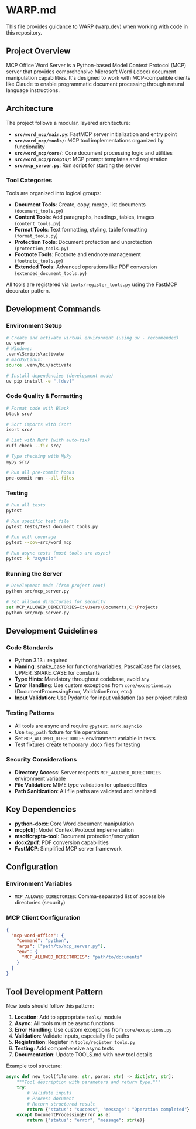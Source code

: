 # WARP.md

This file provides guidance to WARP (warp.dev) when working with code in this repository.

## Project Overview

MCP Office Word Server is a Python-based Model Context Protocol (MCP) server that provides comprehensive Microsoft Word (.docx) document manipulation capabilities. It's designed to work with MCP-compatible clients like Claude to enable programmatic document processing through natural language instructions.

## Architecture

The project follows a modular, layered architecture:

- **`src/word_mcp/main.py`**: FastMCP server initialization and entry point
- **`src/word_mcp/tools/`**: MCP tool implementations organized by functionality
- **`src/word_mcp/core/`**: Core document processing logic and utilities  
- **`src/word_mcp/prompts/`**: MCP prompt templates and registration
- **`src/mcp_server.py`**: Run script for starting the server

### Tool Categories

Tools are organized into logical groups:

- **Document Tools**: Create, copy, merge, list documents (`document_tools.py`)
- **Content Tools**: Add paragraphs, headings, tables, images (`content_tools.py`)
- **Format Tools**: Text formatting, styling, table formatting (`format_tools.py`)
- **Protection Tools**: Document protection and unprotection (`protection_tools.py`)
- **Footnote Tools**: Footnote and endnote management (`footnote_tools.py`)
- **Extended Tools**: Advanced operations like PDF conversion (`extended_document_tools.py`)

All tools are registered via `tools/register_tools.py` using the FastMCP decorator pattern.

## Development Commands

### Environment Setup

```bash
# Create and activate virtual environment (using uv - recommended)
uv venv
# Windows:
.venv\Scripts\activate
# macOS/Linux:
source .venv/bin/activate

# Install dependencies (development mode)
uv pip install -e ".[dev]"
```

### Code Quality & Formatting

```bash
# Format code with Black
black src/

# Sort imports with isort
isort src/

# Lint with Ruff (with auto-fix)
ruff check --fix src/

# Type checking with MyPy
mypy src/

# Run all pre-commit hooks
pre-commit run --all-files
```

### Testing

```bash
# Run all tests
pytest

# Run specific test file
pytest tests/test_document_tools.py

# Run with coverage
pytest --cov=src/word_mcp

# Run async tests (most tools are async)
pytest -k "asyncio"
```

### Running the Server

```bash
# Development mode (from project root)
python src/mcp_server.py

# Set allowed directories for security
set MCP_ALLOWED_DIRECTORIES=C:\Users\Documents,C:\Projects
python src/mcp_server.py
```

## Development Guidelines

### Code Standards

- Python 3.13+ required
- **Naming**: snake_case for functions/variables, PascalCase for classes, UPPER_SNAKE_CASE for constants
- **Type Hints**: Mandatory throughout codebase, avoid `Any`
- **Error Handling**: Use custom exceptions from `core/exceptions.py` (DocumentProcessingError, ValidationError, etc.)
- **Input Validation**: Use Pydantic for input validation (as per project rules)

### Testing Patterns

- All tools are async and require `@pytest.mark.asyncio`
- Use `tmp_path` fixture for file operations
- Set `MCP_ALLOWED_DIRECTORIES` environment variable in tests
- Test fixtures create temporary .docx files for testing

### Security Considerations

- **Directory Access**: Server respects `MCP_ALLOWED_DIRECTORIES` environment variable
- **File Validation**: MIME type validation for uploaded files
- **Path Sanitization**: All file paths are validated and sanitized

## Key Dependencies

- **python-docx**: Core Word document manipulation
- **mcp[cli]**: Model Context Protocol implementation  
- **msoffcrypto-tool**: Document protection/encryption
- **docx2pdf**: PDF conversion capabilities
- **FastMCP**: Simplified MCP server framework

## Configuration

### Environment Variables

- `MCP_ALLOWED_DIRECTORIES`: Comma-separated list of accessible directories (security)

### MCP Client Configuration

```json
{
  "mcp-word-office": {
    "command": "python",
    "args": ["path/to/mcp_server.py"],
    "env": {
      "MCP_ALLOWED_DIRECTORIES": "path/to/documents"
    }
  }
}
```

## Tool Development Pattern

New tools should follow this pattern:

1. **Location**: Add to appropriate `tools/` module
2. **Async**: All tools must be async functions
3. **Error Handling**: Use custom exceptions from `core/exceptions.py`
4. **Validation**: Validate inputs, especially file paths
5. **Registration**: Register in `tools/register_tools.py`
6. **Testing**: Add comprehensive async tests
7. **Documentation**: Update TOOLS.md with new tool details

Example tool structure:

```python
async def new_tool(filename: str, param: str) -> dict[str, str]:
    """Tool description with parameters and return type."""
    try:
        # Validate inputs
        # Process document
        # Return structured result
        return {"status": "success", "message": "Operation completed"}
    except DocumentProcessingError as e:
        return {"status": "error", "message": str(e)}
```
